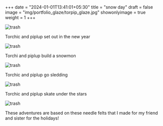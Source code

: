 +++
date = "2024-01-01T13:41:01+05:30"
title = "snow day"
draft = false
image = "img/portfolio_glaze/torpip_glaze.jpg"
showonlyimage = true
weight = 1
+++

![trash](/img/portfolio_glaze/torpip_dawn_glaze.jpg)

Torchic and piplup set out in the new year

![trash](/img/portfolio_glaze/torpip_day_glaze.jpg)

Torchi and piplup build a snowmon

![trash](/img/portfolio_glaze/torpip_dusk_glaze.jpg)

Torchic and piplup go sledding

![trash](/img/portfolio_glaze/torpip_night_glaze.jpg)

Torchic and piplup skate under the stars

![trash](/img/extra/torpip_ex0.jpg)

These adventures are based on these needle felts that I made for my friend and sister for the holidays!
